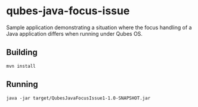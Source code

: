 # qubes-java-focus-issue

Sample application demonstrating a situation where the focus handling of a Java application differs when running under Qubes OS.

## Building
```
mvn install
```

## Running
```
java -jar target/QubesJavaFocusIssue1-1.0-SNAPSHOT.jar
```
